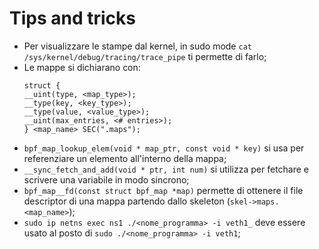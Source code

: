 # Tips and tricks
 - Per visualizzare le stampe dal kernel, in sudo mode `cat /sys/kernel/debug/tracing/trace_pipe` ti permette di farlo;
 - Le mappe si dichiarano con:
    ```
    struct {
    __uint(type, <map_type>);
    __type(key, <key_type>);
    __type(value, <value_type>);
    __uint(max_entries, <# entries>);
    } <map_name> SEC(".maps");
    ```
 - `bpf_map_lookup_elem(void * map_ptr, const void * key)` si usa per referenziare un elemento all'interno della mappa;
 - `__sync_fetch_and_add(void * ptr, int num)` si utilizza per fetchare e scrivere una variabile in modo sincrono;
 - `bpf_map__fd(const struct bpf_map *map)` permette di ottenere il file descriptor di una mappa partendo dallo skeleton (`skel->maps.<map_name>`);
 - `sudo ip netns exec ns1 ./<nome_programma> -i veth1_` deve essere usato al posto di `sudo ./<nome_programma> -i veth1`;